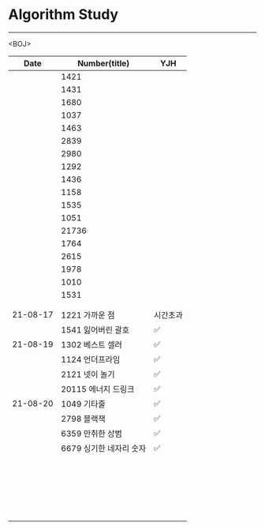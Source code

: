 # Algorithm Study

---



\<BOJ\>

| Date     | Number(title)           | YJH      |
| -------- | ----------------------- | -------- |
|          | 1421                    |          |
|          | 1431                    |          |
|          | 1680                    |          |
|          | 1037                    |          |
|          | 1463                    |          |
|          | 2839                    |          |
|          | 2980                    |          |
|          | 1292                    |          |
|          | 1436                    |          |
|          | 1158                    |          |
|          | 1535                    |          |
|          | 1051                    |          |
|          | 21736                   |          |
|          | 1764                    |          |
|          | 2615                    |          |
|          | 1978                    |          |
|          | 1010                    |          |
|          | 1531                    |          |
|          |                         |          |
|          |                         |          |
| 21-08-17 | 1221 가까운 점          | 시간초과 |
|          | 1541 잃어버린 괄호      | ✅        |
| 21-08-19 | 1302 베스트 셀러        | ✅        |
|          | 1124 언더프라임         | ✅        |
|          | 2121 넷이 놀기          | ✅        |
|          | 20115 에너지 드링크     | ✅        |
| 21-08-20 | 1049 기타줄             | ✅        |
|          | 2798 블랙잭             | ✅        |
|          | 6359 만취한 상범        | ✅        |
|          | 6679 싱기한 네자리 숫자 | ✅        |
|          |                         |          |
|          |                         |          |
|          |                         |          |
|          |                         |          |
|          |                         |          |
|          |                         |          |
|          |                         |          |
|          |                         |          |
|          |                         |          |
|          |                         |          |
|          |                         |          |
|          |                         |          |
|          |                         |          |
|          |                         |          |
|          |                         |          |
|          |                         |          |
|          |                         |          |
|          |                         |          |
|          |                         |          |
|          |                         |          |
|          |                         |          |
|          |                         |          |
